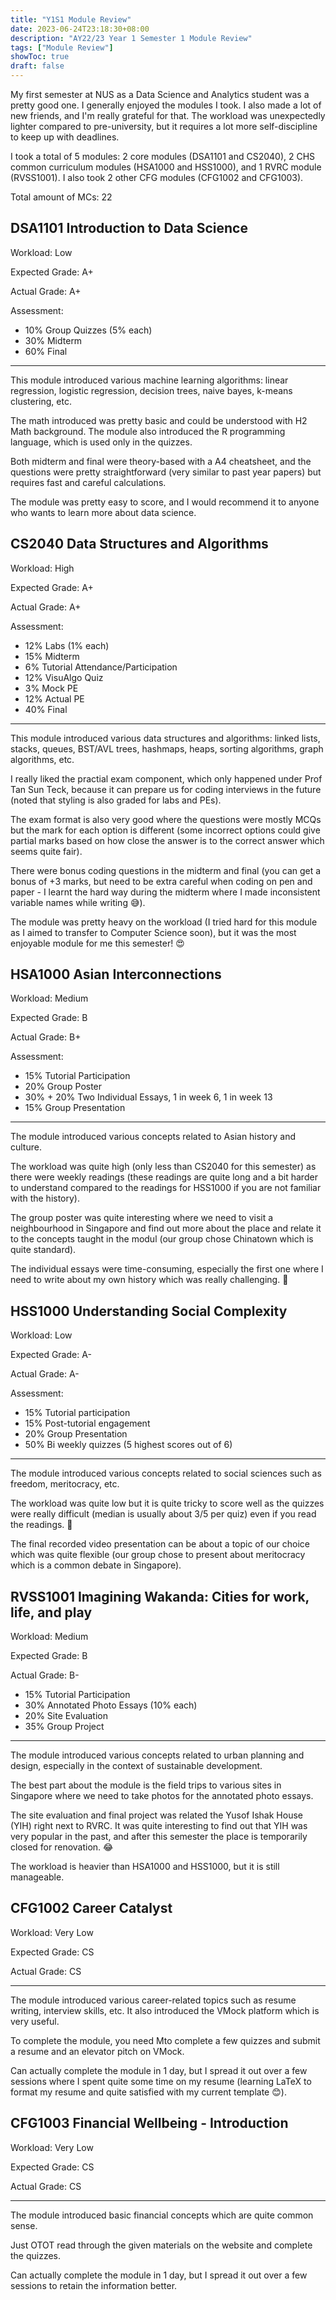 ```yaml
---
title: "Y1S1 Module Review"
date: 2023-06-24T23:18:30+08:00
description: "AY22/23 Year 1 Semester 1 Module Review"
tags: ["Module Review"]
showToc: true
draft: false
---
```


My first semester at NUS as a Data Science and Analytics student was a pretty good one. I generally enjoyed the modules I took. I also made a lot of new friends, and I'm really grateful for that. The workload was unexpectedly lighter compared to pre-university, but it requires a lot more self-discipline to keep up with deadlines.

I took a total of 5 modules: 2 core modules (DSA1101 and CS2040), 2 CHS common curriculum modules (HSA1000 and HSS1000), and 1 RVRC module (RVSS1001). I also took 2 other CFG modules (CFG1002 and CFG1003).

Total amount of MCs: 22

## DSA1101 Introduction to Data Science

Workload: Low

Expected Grade: A+

Actual Grade: A+

Assessment:

- 10% Group Quizzes (5% each)
- 30% Midterm
- 60% Final

---

This module introduced various machine learning algorithms: linear regression, logistic regression, decision trees, naive bayes, k-means clustering, etc.

The math introduced was pretty basic and could be understood with H2 Math background. The module also introduced the R programming language, which is used only in the quizzes.

Both midterm and final were theory-based with a A4 cheatsheet, and the questions were pretty straightforward (very similar to past year papers) but requires fast and careful calculations.

The module was pretty easy to score, and I would recommend it to anyone who wants to learn more about data science.

## CS2040 Data Structures and Algorithms

Workload: High

Expected Grade: A+

Actual Grade: A+

Assessment:

- 12% Labs (1% each)
- 15% Midterm
- 6% Tutorial Attendance/Participation
- 12% VisuAlgo Quiz
- 3% Mock PE
- 12% Actual PE
- 40% Final

---

This module introduced various data structures and algorithms: linked lists, stacks, queues, BST/AVL trees, hashmaps, heaps, sorting algorithms, graph algorithms, etc.

I really liked the practial exam component, which only happened under Prof Tan Sun Teck, because it can prepare us for coding interviews in the future (noted that styling is also graded for labs and PEs).

The exam format is also very good where the questions were mostly MCQs but the mark for each option is different (some incorrect options could give partial marks based on how close the answer is to the correct answer which seems quite fair).

There were bonus coding questions in the midterm and final (you can get a bonus of +3 marks, but need to be extra careful when coding on pen and paper - I learnt the hard way during the midterm where I made inconsistent variable names while writing 😅).

The module was pretty heavy on the workload (I tried hard for this module as I aimed to transfer to Computer Science soon), but it was the most enjoyable module for me this semester! 😍

## HSA1000 Asian Interconnections

Workload: Medium

Expected Grade: B

Actual Grade: B+

Assessment:

- 15% Tutorial Participation
- 20% Group Poster
- 30% + 20% Two Individual Essays, 1 in week 6, 1 in week 13
- 15% Group Presentation

---

The module introduced various concepts related to Asian history and culture.

The workload was quite high (only less than CS2040 for this semester) as there were weekly readings (these readings are quite long and a bit harder to understand compared to the readings for HSS1000 if you are not familiar with the history).

The group poster was quite interesting where we need to visit a neighbourhood in Singapore and find out more about the place and relate it to the concepts taught in the modul (our group chose Chinatown which is quite standard).

The individual essays were time-consuming, especially the first one where I need to write about my own history which was really challenging. 🥲

## HSS1000 Understanding Social Complexity

Workload: Low

Expected Grade: A-

Actual Grade: A-

Assessment:

- 15% Tutorial participation
- 15% Post-tutorial engagement
- 20% Group Presentation
- 50% Bi weekly quizzes (5 highest scores out of 6)

---

The module introduced various concepts related to social sciences such as freedom, meritocracy, etc.

The workload was quite low but it is quite tricky to score well as the quizzes were really difficult (median is usually about 3/5 per quiz) even if you read the readings. 🥹

The final recorded video presentation can be about a topic of our choice which was quite flexible (our group chose to present about meritocracy which is a common debate in Singapore).

## RVSS1001 Imagining Wakanda: Cities for work, life, and play

Workload: Medium

Expected Grade: B

Actual Grade: B-

- 15% Tutorial Participation
- 30% Annotated Photo Essays (10% each)
- 20% Site Evaluation
- 35% Group Project

---

The module introduced various concepts related to urban planning and design, especially in the context of sustainable development.

The best part about the module is the field trips to various sites in Singapore where we need to take photos for the annotated photo essays.

The site evaluation and final project was related the Yusof Ishak House (YIH) right next to RVRC. It was quite interesting to find out that YIH was very popular in the past, and after this semester the place is temporarily closed for renovation. 😂

The workload is heavier than HSA1000 and HSS1000, but it is still manageable.

## CFG1002 Career Catalyst

Workload: Very Low

Expected Grade: CS

Actual Grade: CS

---

The module introduced various career-related topics such as resume writing, interview skills, etc. It also introduced the VMock platform which is very useful.

To complete the module, you need Mto complete a few quizzes and submit a resume and an elevator pitch on VMock.

Can actually complete the module in 1 day, but I spread it out over a few sessions where I spent quite some time on my resume (learning LaTeX to format my resume and quite satisfied with my current template 😊).

## CFG1003 Financial Wellbeing - Introduction

Workload: Very Low

Expected Grade: CS

Actual Grade: CS

---

The module introduced basic financial concepts which are quite common sense.

Just OTOT read through the given materials on the website and complete the quizzes.

Can actually complete the module in 1 day, but I spread it out over a few sessions to retain the information better.
